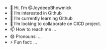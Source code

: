 - 👋 Hi, I’m @JoydeepBhowmick
- 👀 I’m interested in Github
- 🌱 I’m currently learning Github
- 💞️ I’m looking to collaborate on CICD project.
- 📫 How to reach me ...
- 😄 Pronouns: ...
- ⚡ Fun fact: ...

<!---
JoydeepBhowmick/JoydeepBhowmick is a ✨ special ✨ repository because its `README.md` (this file) appears on your GitHub profile.
You can click the Preview link to take a look at your changes.
--->
